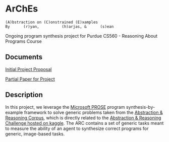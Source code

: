 # ArChEs 
```
(A)bstraction on (C)onstrained (E)xamples
By      (r)yan,          (h)arjas, &      (s)ean
```
Ongoing program synthesis project for Purdue CS560 - Reasoning About Programs Course

## Documents

[Initial Project Proposal](https://github.com/RyanLuu/ArChEs/blob/main/docs/ArChEs%20Proposal.pdf)

[Partial Paper for Project](https://github.com/RyanLuu/ArChEs/blob/main/docs/CS560_Partial_Paper.pdf)

## Description

In this project, we leverage the [Microsoft PROSE](https://www.microsoft.com/en-us/research/project/prose-framework/) program synthesis-by-example framework to solve generic problems 
taken from the [Abstraction & Reasoning Corpus](https://github.com/fchollet/ARC), which is directly related to the [Abstraction & Reasoning Challenge hosted on kaggle](https://www.kaggle.com/c/abstraction-and-reasoning-challenge). 
The ARC contains a set of generic tasks meant to measure the ability of an agent 
to synthesize correct programs for generic, image-based tasks.



